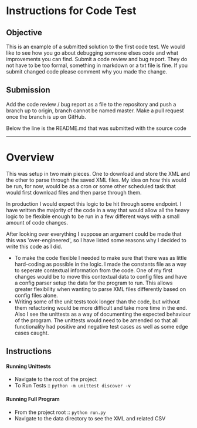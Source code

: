 # Instructions for Code Test
## Objective
This is an example of a submitted solution to the first code test.  We would like to see how you go about debugging
someone elses code and what improvements you can find.  Submit a code review and bug report.  They do not have to be too
formal, something in markdown or a txt file is fine.  If you submit changed code please comment why you made the change.

## Submission
Add the code review / bug report as a file to the repository and push a branch up to origin, branch cannot be named
master.  Make a pull request once the branch is up on GitHub.

Below the line is the README.md that was submitted with the source code

---

# Overview
This was setup in two main pieces.  One to download and store the XML and the other to parse through the saved XML files.  My idea on how this would be run, for now, would be as a cron or some other scheduled task that would first download files and then parse through them.

In production I would expect this logic to be hit through some endpoint.  I have written the majority of the code in a way that would allow all the heavy logic to be flexible enough to be run in a few different ways with a small amount of code changes.

After looking over everything I suppose an argument could be made that this was 'over-engineered', so I have listed some reasons why I decided to write this code as I did.

* To make the code flexible I needed to make sure that there was as little hard-coding as possible in the logic.  I made the constants file as a way to seperate contextual information from the code.  One of my first changes would be to move this contextual data to config files and have a config parser setup the data for the program to run.  This allows greater flexibility when wanting to parse XML files differently based on config files alone.
* Writing some of the unit tests took longer than the code, but without them refactoring would be more difficult and take more time in the end.  Also I see the unittests as a way of documenting the expected behaviour of the program.  The unittests would need to be amended so that all functionality had positive and negative test cases as well as some edge cases caught.

## Instructions
#### Running Unittests
* Navigate to the root of the project
* To Run Tests :: ```python -m unittest discover -v```

#### Running Full Program
* From the project root :: ```python run.py```
* Navigate to the data directory to see the XML and related CSV
